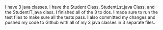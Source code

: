 I have 3 java classes. I have the Student Class, StudentLst.java Class, and the StudentIT.java class.
I finished all of the 3 to dos.
I made sure to run the test files to make sure all the tests pass.
I also committed my changes and pushed my code to Github with all of my 3 java classes in 3 separate files.
